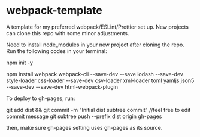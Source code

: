 # webpack-template

A template for my preferred webpack/ESLint/Prettier set up. New projects can clone this repo with some minor adjustments.

Need to install node_modules in your new project after cloning the repo. Run the following codes in your terminal:

npm init -y

npm install webpack webpack-cli --save-dev --save lodash --save-dev style-loader css-loader --save-dev csv-loader xml-loader toml yamljs json5 --save-dev --save-dev html-webpack-plugin

To deploy to gh-pages, run:

git add dist && git commit -m "Initial dist subtree commit" //feel free to edit commit message
git subtree push --prefix dist origin gh-pages

then, make sure gh-pages setting uses gh-pages as its source.

